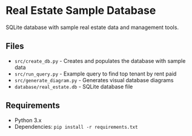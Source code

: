 # Real Estate Sample Database

SQLite database with sample real estate data and management tools.

## Files

- `src/create_db.py` - Creates and populates the database with sample data
- `src/run_query.py` - Example query to find top tenant by rent paid
- `src/generate_diagram.py` - Generates visual database diagrams
- `database/real_estate.db` - SQLite database file

## Requirements

- Python 3.x
- Dependencies: `pip install -r requirements.txt`
